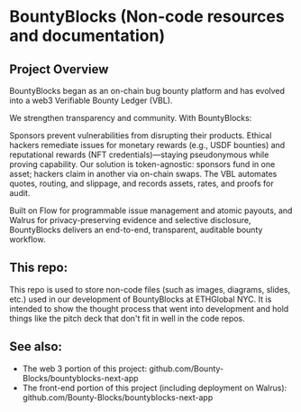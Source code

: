 # BountyBlocks (Non-code resources and documentation)
## Project Overview
BountyBlocks began as an on-chain bug bounty platform and has evolved into a web3 Verifiable Bounty Ledger (VBL).

We strengthen transparency and community. With BountyBlocks:

Sponsors prevent vulnerabilities from disrupting their products.
Ethical hackers remediate issues for monetary rewards (e.g., USDF bounties) and reputational rewards (NFT credentials)—staying pseudonymous while proving capability.
Our solution is token-agnostic: sponsors fund in one asset; hackers claim in another via on-chain swaps. The VBL automates quotes, routing, and slippage, and records assets, rates, and proofs for audit.

Built on Flow for programmable issue management and atomic payouts, and Walrus for privacy-preserving evidence and selective disclosure, BountyBlocks delivers an end-to-end, transparent, auditable bounty workflow.

## This repo:
This repo is used to store non-code files (such as images, diagrams, slides, etc.) used in our development of BountyBlocks at ETHGlobal NYC. It is intended to show the thought process that went into development and hold things like the pitch deck that don't fit in well in the code repos.

## See also:
- The web 3 portion of this project: github.com/Bounty-Blocks/bountyblocks-next-app
- The front-end portion of this project (including deployment on Walrus): github.com/Bounty-Blocks/bountyblocks-next-app
